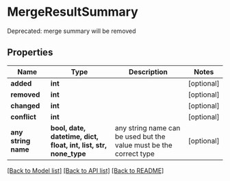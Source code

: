 # MergeResultSummary

Deprecated: merge summary will be removed

## Properties
Name | Type | Description | Notes
------------ | ------------- | ------------- | -------------
**added** | **int** |  | [optional] 
**removed** | **int** |  | [optional] 
**changed** | **int** |  | [optional] 
**conflict** | **int** |  | [optional] 
**any string name** | **bool, date, datetime, dict, float, int, list, str, none_type** | any string name can be used but the value must be the correct type | [optional]

[[Back to Model list]](../README.md#documentation-for-models) [[Back to API list]](../README.md#documentation-for-api-endpoints) [[Back to README]](../README.md)



